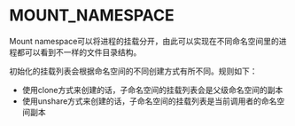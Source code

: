 # MOUNT_NAMESPACE

Mount namespace可以将进程的挂载分开，由此可以实现在不同命名空间里的进程都可以看到不一样的文件目录结构。

初始化的挂载列表会根据命名空间的不同创建方式有所不同。规则如下：

- 使用clone方式来创建的话，子命名空间的挂载列表会是父级命名空间的副本
- 使用unshare方式来创建的话，子命名空间的挂载列表是当前调用者的命名空间副本

